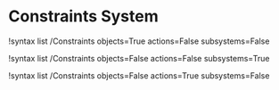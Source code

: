 <!-- MOOSE Documentation Stub: Remove this when content is added. -->


# Constraints System

!syntax list /Constraints objects=True actions=False subsystems=False

!syntax list /Constraints objects=False actions=False subsystems=True

!syntax list /Constraints objects=False actions=True subsystems=False

